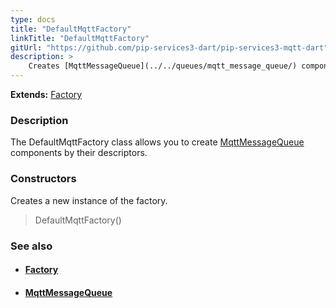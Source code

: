 ```yaml
---
type: docs
title: "DefaultMqttFactory"
linkTitle: "DefaultMqttFactory"
gitUrl: "https://github.com/pip-services3-dart/pip-services3-mqtt-dart"
description: > 
    Creates [MqttMessageQueue](../../queues/mqtt_message_queue/) components by their descriptors.
---
```


**Extends:** [Factory](../../../components/build/factory)

### Description

The DefaultMqttFactory class allows you to create [MqttMessageQueue](../../queues/mqtt_message_queue/) components by their descriptors.

### Constructors

Creates a new instance of the factory.

> DefaultMqttFactory()


### See also
- #### [Factory](../../../components/build/factory)
- #### [MqttMessageQueue](../../queues/mqtt_message_queue/)

